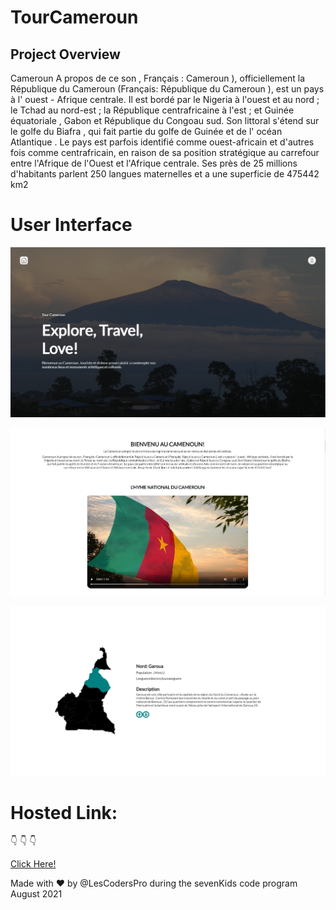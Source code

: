 # TourCameroun

## Project Overview
  Cameroun A propos de ce son , Français : Cameroun ), officiellement la République du Cameroun (Français: République du Cameroun ), est un pays à l' ouest - Afrique centrale. Il est bordé par le Nigeria à l'ouest et au nord ; le Tchad au nord-est ; la République centrafricaine à l'est ; et Guinée équatoriale , Gabon et République du Congoau sud. Son littoral s'étend sur le golfe du Biafra , qui fait partie du golfe de Guinée et de l' océan Atlantique . Le pays est parfois identifié comme ouest-africain et d'autres fois comme centrafricain, en raison de sa position stratégique au carrefour entre l'Afrique de l'Ouest et l'Afrique centrale. Ses près de 25 millions d'habitants parlent 250 langues maternelles et a une superficie de 475442 km2

# User Interface

![GitHub Logo](./images/home.png)

![GitHub Logo](./images/flag.png)


![GitHub Logo](./images/garoua.png)





# Hosted Link:

:point_down: :point_down: :point_down:

[Click Here!](https://coderprodigestive.netlify.app/)

Made with :heart: by @LesCodersPro during the sevenKids code program August 2021